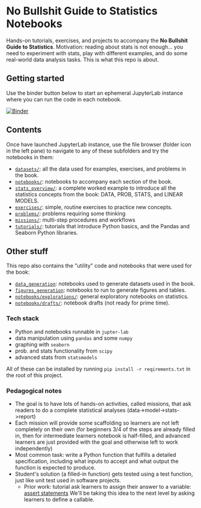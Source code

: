# No Bullshit Guide to Statistics Notebooks

Hands-on tutorials, exercises, and projects to accompany the **No Bullshit Guide to Statistics**.
Motivation: reading about stats is not enough... you need to experiment with stats,
play with different examples, and do some real-world data analysis tasks.
This is what this repo is about.


## Getting started
Use the binder button below to start an ephemeral JupyterLab instance where you can run the code in each notebook.

[![Binder](https://mybinder.org/badge_logo.svg)](https://mybinder.org/v2/gh/minireference/noBSstats/main)


## Contents
Once have launched JupyterLab instance, use the file browser (folder icon in the left pane)
to navigate to any of these subfolders and try the notebooks in them:

- [`datasets/`](./tree/main/docs/datasets/): all the data used for examples, exercises, and problems in the book.
- [`notebooks/`](./tree/main/docs/notebooks/): notebooks to accompany each section of the book.
- [`stats_overview/`](./tree/main/docs/stats_overview/): a complete worked example to introduce
  all the statistics concepts from the book: DATA, PROB, STATS, and LINEAR MODELS.
- [`exercises/`](./tree/main/docs/exercises/): simple, routine exercises to practice new concepts.
- [`problems/`](./tree/main/docs/problems/): problems requiring some thinking 
- [`missions/`](./tree/main/docs/missions/): multi-step procedures and workflows 
- [`tutorials/`](./tree/main/docs/tutorials/): tutorials that introduce Python basics, and the Pandas and Seaborn Python libraries.


## Other stuff

This repo also contains the "utility" code and notebooks that were used for the book:

- [`data_generation`](./tree/main/docs/data_generation): notebooks used to generate datasets used in the book.
- [`figures_generation`](./tree/main/docs/figures_generation): notebooks to run to generate figures and tables.
- [`notebooks/explorations/`](./tree/main/docs/notebooks/explorations/): general exploratory notebooks on statistics.
- [`notebooks/drafts/`](./tree/main/docs/notebooks/drafts/): notebook drafts (not ready for prime time).


### Tech stack
- Python and notebooks runnable in `jupter-lab`
- data manipulation using `pandas` and some `numpy`
- graphing with `seaborn`
- prob. and stats functionality from `scipy`
- advanced stats from `statsmodels`

All of these can be installed by running `pip install -r reqirements.txt` in the
root of this project.



### Pedagogical notes

- The goal is to have lots of hands-on activities, called missions, that ask
  readers to do a complete statistical analyses (data->model->stats->report)
- Each mission will provide some scaffolding so learners are not left completely
  on their own (for beginners 3/4 of the steps are already filled in, then for
  intermediate learners notebook is half-filled, and advanced learners are just
  provided with the goal and otherwise left to work independently)
- Most common task: write a Python function that fulfills a detailed specification,
  including what inputs to accept and what output the function is expected to produce.
- Student's solution (a filled-in function) gets tested using a test function,
  just like unit test used in software projects.
  - Prior work: tutorial ask learners to assign their answer to a variable:
    [assert statements](https://datascienceinpractice.github.io/assignments/D2_Pandas.html)
    We'll be taking this idea to the next level by asking learners to define a callable.

